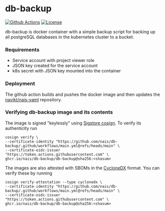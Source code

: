 # db-backup

[![Github Actions](https://github.com/nais/db-backup/workflows/Build%20and%20deploy%20db-backup/badge.svg)](https://github.com/nais/db-backup/actions?query=workflow%3A%22Build+and+deploy+db-backup%22)
[![License](http://img.shields.io/badge/license-mit-blue.svg?style=flat-square)](https://raw.githubusercontent.com/nais/named/master/LICENSE)

db-backup is docker container with a simple backup script for backing up all postgreSQL databases in the kubernetes cluster to a bucket.

### Requirements

  * Service account with project viewer role
  * JSON key created for the service account
  * k8s secret with JSON key mounted into the container

### Deployment

The github action builds and pushes the docker image and then updates the [navikt/nais-yaml](https://github.com/navikt/nais-yaml) repository.

### Verifying db-backup image and its contents

The image is signed "keylessly" using [Sigstore cosign](https://github.com/sigstore/cosign).
To verify its authenticity run
```
cosign verify \
--certificate-identity "https://github.com/nais/db-backup/.github/workflows/main.yml@refs/heads/main" \
--certificate-oidc-issuer "https://token.actions.githubusercontent.com" \
ghcr.io/nais/db-backup/db-backup@sha256:<shasum>
```

The images are also attested with SBOMs in the [CycloneDX](https://cyclonedx.org/) format.
You can verify these by running
```
cosign verify-attestation --type cyclonedx \
--certificate-identity "https://github.com/nais/db-backup/.github/workflows/main.yml@refs/heads/main" \
--certificate-oidc-issuer "https://token.actions.githubusercontent.com" \
ghcr.io/nais/db-backup/db-backup@sha256:<shasum>
```
